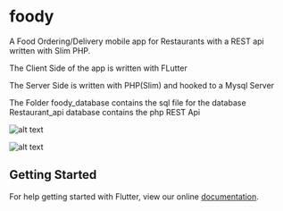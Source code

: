 # foody

A Food Ordering/Delivery mobile app for Restaurants with a REST api written with Slim PHP.

The Client Side of the app is written with FLutter

The Server Side is written with PHP(Slim) and hooked to a Mysql Server

The Folder foody_database contains the sql file for the database
Restaurant_api database contains the php REST Api

![alt text](https://raw.githubusercontent.com/trey-rosius/foody/master/assets/images/image2.jpeg)

![alt text](https://raw.githubusercontent.com/trey-rosius/foody/master/assets/images/image1.jpeg)

## Getting Started

For help getting started with Flutter, view our online
[documentation](https://flutter.io/).
